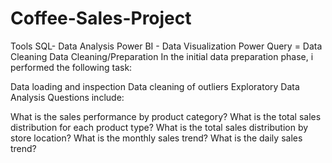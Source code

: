 # Coffee-Sales-Project
Tools
SQL- Data Analysis
Power BI - Data Visualization
Power Query = Data Cleaning
Data Cleaning/Preparation
In the initial data preparation phase, i performed the following task:

Data loading and inspection
Data cleaning of outliers
Exploratory Data Analysis
Questions include:

What is the sales performance by product category?
What is the total sales distribution for each product type?
What is the total sales distribution by store location?
What is the monthly sales trend?
What is the daily sales trend?

